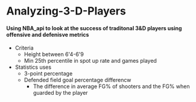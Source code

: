 # Analyzing-3-D-Players

#### Using NBA_api to look at the success of traditonal 3&D players using offensive and defenisve metrics
  - Criteria
    -   Height between 6'4-6'9   
    -   Min 25th percentile in spot up rate and games played
  - Statistics uses
    -   3-point percentage
    -   Defended field goal percentage differencw
        -   The difference in average FG% of shooters and the FG% when guarded by the player   
